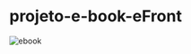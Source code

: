 # projeto-e-book-eFront

![ebook](https://github.com/LucasGervasoni/projeto-e-book-eFront/assets/128429739/02dcae6c-d158-425a-9552-c4b4dcd3c4eb)
